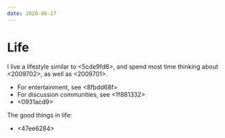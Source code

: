```yaml
---
date: 2020-06-27
---
```


# Life

I live a lifestyle similar to <5cde9fd6>, and spend most time thinking about <2009702>, as well as <2009701>.  

* For entertainment, see <8fbdd68f>
* For discussion communities, see <1f881332>
* <0931acd9>

The good things in life:

* <47ee6284>
